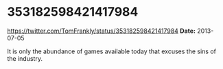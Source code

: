# 353182598421417984
https://twitter.com/TomFrankly/status/353182598421417984
**Date:** 2013-07-05

It is only the abundance of games available today that excuses the sins of the industry.
